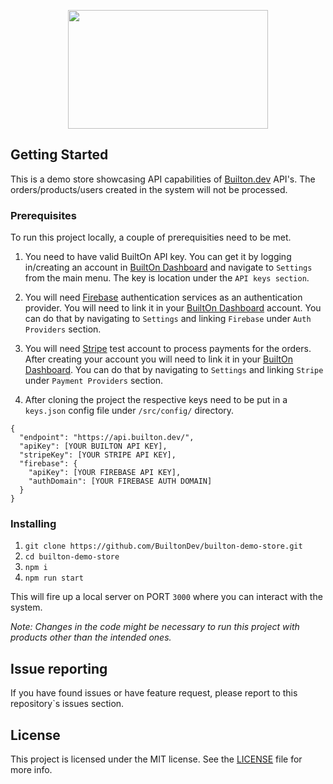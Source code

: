 <p align="center" style="text-align: center">
  <img width="320" height="190" src="https://res.cloudinary.com/dftspnwxo/image/upload/v1564489062/Builton_logo_P_large-x320_bi2fdt.png">
</p>

## Getting Started

This is a demo store showcasing API capabilities of [Builton.dev](https://builton.dev) API's. The orders/products/users created in the system will not be processed.

### Prerequisites

To run this project locally, a couple of prerequisities need to be met.

1. You need to have valid BuiltOn API key. You can get it by logging in/creating an account in [BuiltOn Dashboard](https://dashboard.builton.dev) and navigate to `Settings` from the main menu. The key is location under the `API keys section`.

2. You will need [Firebase](https://firebase.google.com/) authentication services as an authentication provider. You will need to link it in your [BuiltOn Dashboard](https://dashboard.builton.dev) account. You can do that by navigating to `Settings` and linking `Firebase` under `Auth Providers` section.

2. You will need [Stripe](https://stripe.com) test account to process payments for the orders. After creating your account you will need to link it in your [BuiltOn Dashboard](https://dashboard.builton.dev). You can do that by navigating to `Settings` and linking `Stripe` under `Payment Providers` section.

3. After cloning the project the respective keys need to be put in a `keys.json` config file under `/src/config/` directory.

```
{
  "endpoint": "https://api.builton.dev/",
  "apiKey": [YOUR BUILTON API KEY],
  "stripeKey": [YOUR STRIPE API KEY],
  "firebase": {
    "apiKey": [YOUR FIREBASE API KEY],
    "authDomain": [YOUR FIREBASE AUTH DOMAIN]
  }
}
```

### Installing

1. ```git clone https://github.com/BuiltonDev/builton-demo-store.git```
2. ```cd builton-demo-store```
3. ```npm i```
4. ```npm run start```

This will fire up a local server on PORT `3000` where you can interact with the system.

_Note: Changes in the code might be necessary to run this project with products other than the intended ones._


## Issue reporting

If you have found issues or have feature request, please report to this repository`s issues section.


## License

This project is licensed under the MIT license. See the [LICENSE](LICENSE.md) file for more info.

